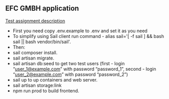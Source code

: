 ## EFC GMBH application

[Test assignment description](https://github.com/All-logins-are-taken/EFC/blob/main/Test%20Task%20Description%20(Full%20Stack%20Web%20Developer%20(mid%20level)%20%20-%20Ersties%20_%20Lustery).docx)

- First you need copy .env.example to .env and set it as you need
- To simplify using Sail client run command - alias sail='[ -f sail ] && bash sail || bash vendor/bin/sail'.
- Then: 
- sail composer install.
- sail artisan migrate.
- sail artisan db:seed to get two test users (first - login “user_1@example.com” with password “password_1”, second - login “user_2@example.com” with password “password_2”) 
- sail up to up containers and web server.
- sail artisan storage:link
- npm run prod to build frontend.
